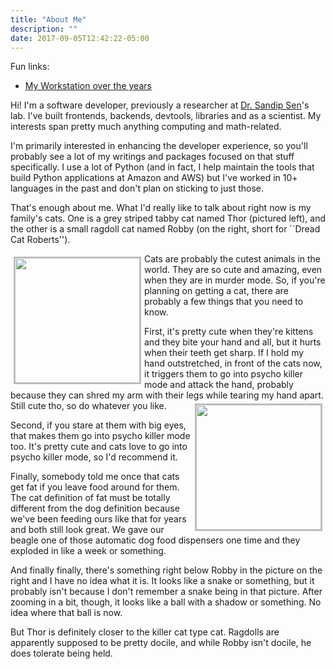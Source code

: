 ```yaml
---
title: "About Me"
description: ""
date: 2017-09-05T12:42:22-05:00
---
```


Fun links:

* [My Workstation over the years](/albums/workstation)

Hi! I'm a software developer, previously a researcher at [Dr. Sandip
Sen](http://www.ens.utulsa.edu/~sandip/)'s lab. I've built frontends,
backends, devtools, libraries and as a scientist. My interests span
pretty much anything computing and math-related.

I'm primarily interested in enhancing the developer experience, so
you'll probably see a lot of my writings and packages focused on that
stuff specifically. I use a lot of Python (and in fact, I help
maintain the tools that build Python applications at Amazon and AWS)
but I've worked in 10+ languages in the past and don't plan on
sticking to just those.

That's enough about me. What I'd really like to talk about right now
is my family's cats. One is a grey striped tabby cat named Thor
(pictured left), and the other is a small ragdoll cat named Robby (on
the right, short for ``Dread Cat Roberts'').

<img src="/photos/thor-1.jpg" style="border: 2px solid #BBB; width:
200px; display: inline; float: left; margin: 5px;"> Cats are probably
the cutest animals in the world. They are so cute and amazing, even
when they are in murder mode. So, if you're planning on getting a cat,
there are probably a few things that you need to know.

First, it's pretty cute when they're kittens and they bite your hand
and all, but it hurts when their teeth get sharp. If I hold my hand
outstretched, in front of the cats now, it triggers them to go into
psycho killer mode and attack the hand, probably because they can
shred my arm with their legs while tearing my hand apart. Still cute
tho, so do whatever you like.  <img src="/photos/robby-1.jpg"
style="border: 2px solid #BBB; width: 200px; display: inline; float:
right; margin: 5px;">

Second, if you stare at them with big eyes, that makes them go into
psycho killer mode too. It's pretty cute and cats love to go into
psycho killer mode, so I'd recommend it.

Finally, somebody told me once that cats get fat if you leave food
around for them. The cat definition of fat must be totally different
from the dog definition because we've been feeding ours like that for
years and both still look great. We gave our beagle one of those
automatic dog food dispensers one time and they exploded in like a
week or something.

And finally finally, there's something right below Robby in the
picture on the right and I have no idea what it is. It looks like a
snake or something, but it probably isn't because I don't remember a
snake being in that picture. After zooming in a bit, though, it looks
like a ball with a shadow or something. No idea where that ball is now.

But Thor is definitely closer to the killer cat type cat. Ragdolls are
apparently supposed to be pretty docile, and while Robby isn't docile,
he does tolerate being held.
